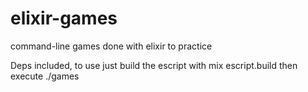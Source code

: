# elixir-games
command-line games done with elixir to practice

Deps included, to use just build the escript with
mix escript.build
then execute 
./games
